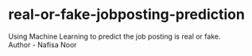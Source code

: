 # real-or-fake-jobposting-prediction
Using Machine Learning to predict the job posting is real or fake.
<br>
Author - Nafisa Noor
